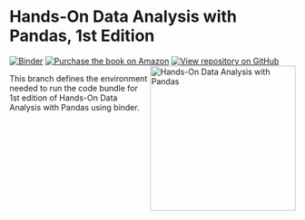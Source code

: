 # Hands-On Data Analysis with Pandas, 1st Edition
[![Binder](https://mybinder.org/badge_logo.svg)](https://mybinder.org/v2/gh/stefmolin/binder-environments/1st_edition?urlpath=git-pull?repo=https://github.com/stefmolin/Hands-On-Data-Analysis-with-Pandas) [![Purchase the book on Amazon](https://img.shields.io/badge/Amazon-purchase-orange?logo=amazon&logoColor=orange)](https://www.amazon.com/Hands-Data-Analysis-Pandas-visualization/dp/1789615321) [![View repository on GitHub](https://img.shields.io/badge/Github-view%20repo-lightgrey?logo=GitHub&logoColor=white)](https://github.com/stefmolin/Hands-On-Data-Analysis-with-Pandas)
<a href="https://www.amazon.com/Hands-Data-Analysis-Pandas-visualization/dp/1789615321"><img src="https://static.packt-cdn.com/products/9781789615326/cover/smaller" alt="Hands-On Data Analysis with Pandas" height="256px" align="right"></a>

This branch defines the environment needed to run the code bundle for 1st edition of Hands-On Data Analysis with Pandas using binder.
